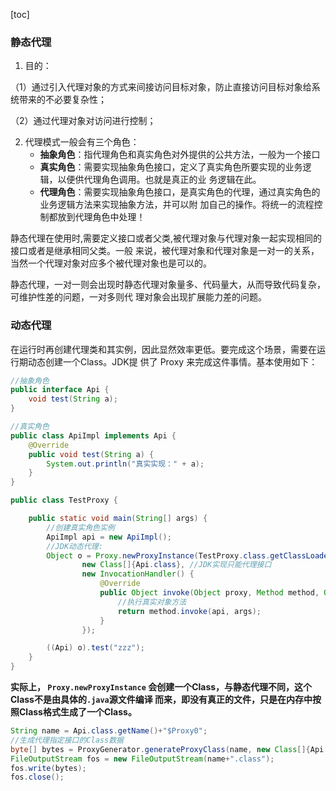 [toc]

### 静态代理

1. 目的：

（1）通过引入代理对象的方式来间接访问目标对象，防止直接访问目标对象给系统带来的不必要复杂性；

（2）通过代理对象对访问进行控制；

2. 代理模式一般会有三个角色：
   - **抽象角色**：指代理角色和真实角色对外提供的公共方法，一般为一个接口 
   - **真实角色**：需要实现抽象角色接口，定义了真实角色所要实现的业务逻辑，以便供代理角色调用。也就是真正的业 务逻辑在此。 
   - **代理角色**：需要实现抽象角色接口，是真实角色的代理，通过真实角色的业务逻辑方法来实现抽象方法，并可以附 加自己的操作。将统一的流程控制都放到代理角色中处理！

静态代理在使用时,需要定义接口或者父类,被代理对象与代理对象一起实现相同的接口或者是继承相同父类。一般 来说，被代理对象和代理对象是一对一的关系，当然一个代理对象对应多个被代理对象也是可以的。

静态代理，一对一则会出现时静态代理对象量多、代码量大，从而导致代码复杂，可维护性差的问题，一对多则代 理对象会出现扩展能力差的问题。

### 动态代理

在运行时再创建代理类和其实例，因此显然效率更低。要完成这个场景，需要在运行期动态创建一个Class。JDK提 供了 Proxy 来完成这件事情。基本使用如下：

```java
//抽象角色
public interface Api {
    void test(String a);
}
```

```java
//真实角色
public class ApiImpl implements Api {
    @Override
    public void test(String a) {
        System.out.println("真实实现：" + a);
    }
}
```

```java
public class TestProxy {

    public static void main(String[] args) {
        //创建真实角色实例
        ApiImpl api = new ApiImpl();
        //JDK动态代理:
        Object o = Proxy.newProxyInstance(TestProxy.class.getClassLoader(),
                new Class[]{Api.class}, //JDK实现只能代理接口
                new InvocationHandler() {
                    @Override
                    public Object invoke(Object proxy, Method method, Object[] args) 	throws Throwable {
                        //执行真实对象方法
                        return method.invoke(api, args);
                    }
                });

        ((Api) o).test("zzz");
    }
}
```

**实际上， `Proxy.newProxyInstance` 会创建一个Class，与静态代理不同，这个Class不是由具体的`.java`源文件编译 而来，即没有真正的文件，只是在内存中按照Class格式生成了一个Class。**

```java
String name = Api.class.getName()+"$Proxy0";
//生成代理指定接口的Class数据
byte[] bytes = ProxyGenerator.generateProxyClass(name, new Class[]{Api.class});
FileOutputStream fos = new FileOutputStream(name+".class");
fos.write(bytes);
fos.close();
```

